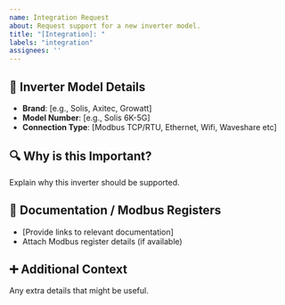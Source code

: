 ```yaml
---
name: Integration Request
about: Request support for a new inverter model.
title: "[Integration]: "
labels: "integration"
assignees: ''
---
```


## 🔗 Inverter Model Details
- **Brand**: [e.g., Solis, Axitec, Growatt]
- **Model Number**: [e.g., Solis 6K-5G]
- **Connection Type**: [Modbus TCP/RTU, Ethernet, Wifi, Waveshare etc]

## 🔍 Why is this Important?
Explain why this inverter should be supported.

## 📄 Documentation / Modbus Registers
- [Provide links to relevant documentation]
- Attach Modbus register details (if available)

## ➕ Additional Context
Any extra details that might be useful.

